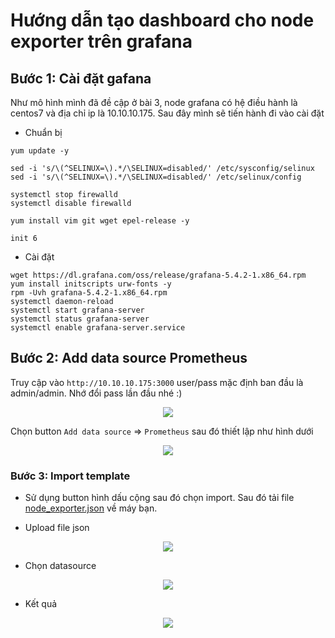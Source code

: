# Hướng dẫn tạo dashboard cho node exporter trên grafana 

## Bước 1: Cài đặt gafana 

Như mô hình mình đã đề cập ở bài 3, node grafana có hệ điều hành là centos7 và địa chỉ ip là 10.10.10.175. Sau đây mình sẽ tiến hành đi vào cài đặt 

- Chuẩn bị 

```
yum update -y

sed -i 's/\(^SELINUX=\).*/\SELINUX=disabled/' /etc/sysconfig/selinux
sed -i 's/\(^SELINUX=\).*/\SELINUX=disabled/' /etc/selinux/config

systemctl stop firewalld
systemctl disable firewalld

yum install vim git wget epel-release -y

init 6
```

- Cài đặt 


```
wget https://dl.grafana.com/oss/release/grafana-5.4.2-1.x86_64.rpm
yum install initscripts urw-fonts -y
rpm -Uvh grafana-5.4.2-1.x86_64.rpm 
systemctl daemon-reload
systemctl start grafana-server
systemctl status grafana-server
systemctl enable grafana-server.service
```

## Bước 2: Add data source Prometheus 

Truy cập vào `http://10.10.10.175:3000` user/pass mặc định ban đầu là admin/admin. Nhớ đổi pass lần đầu nhé :) 

<div style="text-align:center"><img src="https://i.imgur.com/Usj04zp.png"></div>

Chọn button `Add data source` => `Prometheus` sau đó thiết lập như hình dưới 

<div style="text-align:center"><img src="https://i.imgur.com/M8dNGbg.png"></div>

### Bước 3: Import template 

- Sử dụng button hình dấu cộng sau đó chọn import. Sau đó tải file <a href="https://raw.githubusercontent.com/MinhKMA/Prometheus_note/master/templates/node-exporter-full-new_rev12.json">node_exporter.json</a> về  máy bạn. 

- Upload file json 

<div style="text-align:center"><img src="https://i.imgur.com/PIHz9rq.png"></div>

- Chọn datasource 

<div style="text-align:center"><img src="https://i.imgur.com/Hrf25SG.png"></div>

- Kết quả 

<div style="text-align:center"><img src="https://i.imgur.com/pESB1rZ.png"></div>


